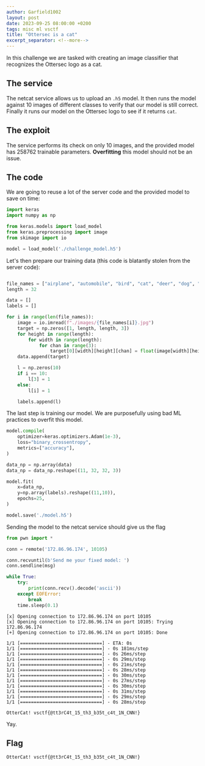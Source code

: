 ```yaml
---
author: Garfield1002
layout: post
date: 2023-09-25 08:00:00 +0200
tags: misc ml vsctf
title: "Ottersec is a cat"
excerpt_separator: <!--more-->
---
```


In this challenge we are tasked with creating an image classifier that recognizes the Ottersec logo as a cat.
<!--more-->

## The service

The netcat service allows us to upload an `.h5` model. It then runs the model against 10 images of different classes to verify that our model is still correct. Finally it runs our model on the Ottersec logo to see if it returns `cat`.

## The exploit

The service performs its check on only 10 images, and the provided model has 258762 trainable parameters. **Overfitting** this model should not be an issue.

## The code

We are going to reuse a lot of the server code and the provided model to save on time:

```py
import keras
import numpy as np

from keras.models import load_model
from keras.preprocessing import image
from skimage import io

model = load_model('./challenge_model.h5')
```

Let's then prepare our training data (this code is blatantly stolen from the server code):

```py

file_names = ["airplane", "automobile", "bird", "cat", "deer", "dog", "frog", "horse", "ship", "truck", "ottersec-logo"]
length = 32

data = []
labels = []

for i in range(len(file_names)):
    image = io.imread(f"./images/{file_names[i]}.jpg")
    target = np.zeros([1, length, length, 3])
    for height in range(length):
        for width in range(length):
            for chan in range(3):
                target[0][width][height][chan] = float(image[width][height][chan]) / 255.0
    data.append(target)

    l = np.zeros(10)
    if i == 10:
        l[3] = 1
    else:
        l[i] = 1

    labels.append(l)
```

The last step is training our model. We are purposefully using bad ML practices to overfit this model.

```py
model.compile(
    optimizer=keras.optimizers.Adam(1e-3),
    loss="binary_crossentropy",
    metrics=["accuracy"],
)

data_np = np.array(data)
data_np = data_np.reshape((11, 32, 32, 3))

model.fit(
    x=data_np,
    y=np.array(labels).reshape((11,10)),
    epochs=25,
)

model.save('./model.h5')
```

Sending the model to the netcat service should give us the flag
```py
from pwn import *

conn = remote('172.86.96.174', 10105)

conn.recvuntil(b'Send me your fixed model: ')
conn.sendline(msg)

while True:
    try:
        print(conn.recv().decode('ascii'))
    except EOFError:
        break
    time.sleep(0.1)
```

```
[x] Opening connection to 172.86.96.174 on port 10105
[x] Opening connection to 172.86.96.174 on port 10105: Trying 172.86.96.174
[+] Opening connection to 172.86.96.174 on port 10105: Done

1/1 [==============================] - ETA: 0s
1/1 [==============================] - 0s 181ms/step
1/1 [==============================] - 0s 26ms/step
1/1 [==============================] - 0s 29ms/step
1/1 [==============================] - 0s 21ms/step
1/1 [==============================] - 0s 28ms/step
1/1 [==============================] - 0s 30ms/step
1/1 [==============================] - 0s 27ms/step
1/1 [==============================] - 0s 30ms/step
1/1 [==============================] - 0s 31ms/step
1/1 [==============================] - 0s 29ms/step
1/1 [==============================] - 0s 28ms/step

OtterCat! vsctf{@tt3rC4t_15_th3_b35t_c4t_1N_CNN!}
```

Yay.

## Flag

`OtterCat! vsctf{@tt3rC4t_15_th3_b35t_c4t_1N_CNN!}`